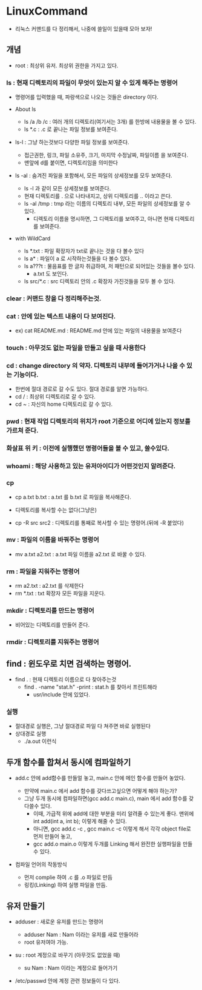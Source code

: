 # LinuxCommand

+ 리눅스 커맨드를 다 정리해서, 나중에 쓸일이 있을때 모아 보자!

## 개념 

+ root :  최상위 유저. 최상위 권한을 가지고 있다. 

### ls : __현재 디렉토리의 파일이 무엇이 있는지__ 알 수 있게 해주는 명령어 
+ 명령어를 입력했을 때, 파랑색으로 나오는 것들은 directory 이다. 

+ About ls
  - ls /a /b /c : 여러 개의 디렉토리(여기서는 3개) 를 한방에 내용물을 볼 수 있다.
  - ls *.c : .c 로 끝나는 파일 정보를 보여준다. 
  
+ ls-l : 그냥 하는것보다 다양한 파일 정보를 보여준다. 
  - 접근권한, 링크, 파일 소유주, 크기, 마지막 수정날짜, 파일이름 을 보여준다.
  - 맨앞에 d를 붙이면, 디렉토리임을 의미한다
  
+ ls -al : 숨겨진 파일을 포함해서, 모든 파일의 상세정보를 모두 보여준다. 
  - ls -l 과 같이 모든 상세정보를 보여준다. 
  - 현재 디렉토리를 . 으로 나타내지고, 상위 디렉토리를 .. 이라고 쓴다. 
  - ls -al /tmp  : tmp 라는 이름의 디렉토리 내부, 모든 파일의 상세정보를 알 수 있다. 
    - 디렉토리 이름을 명시하면, 그 디렉토리를 보여주고, 아니면 현재 디렉토리를 보여준다. 
  
  
+ with WildCard
  - ls *.txt : 파일 확장자가 txt로 끝나는 것을 다 볼수 있다
  - ls a* : 파일이 a 로 시작하는것들을 다 볼수 있다. 
  - ls a???t : 물음표를 한 글자 취급하여, 저 패턴으로 되어있는 것들을 볼수 있다.
    - a.txt 도 보인다. 
  - ls src/*.c : src 디렉토리 안의 .c 확장자 가진것들을 모두 볼 수 있다.

### clear : 커맨드 창을 다 정리해주는것.

### cat : 안에 있는 텍스트 내용이 다 보여진다. 

+ ex) cat README.md : README.md 안에 있는 파일의 내용물을 보여준다 

### touch : 아무것도 없는 파일을 만들고 싶을 때 사용한다 

### cd : change directory 의 약자. 디렉토리 내부에 들어가거나 나올 수 있는 기능이다.

+ 한번에 절대 경로로 갈 수도 있다. 절대 경로를 알면 가능하다. 
+ cd / : 최상위 디렉토리로 갈 수 있다. 
+ cd ~ : 자신의 home 디렉토리로 갈 수 있다.

### pwd : 현재 작업 디렉토리의 위치가 root 기준으로 어디에 있는지 정보를 가르쳐 준다. 

### 화살표 위 키 : 이전에 실행했던 명령어들을 볼 수 있고, 쓸수있다.

### whoami : 해당 사용하고 있는 유저아이디가 어떤것인지 알려준다. 

### cp 
+ cp a.txt b.txt : a.txt 를 b.txt 로 파일을 복사해준다. 
+ 디렉토리를 복사할 수는 없다(그냥은)

+ cp -R src src2  : 디렉토리를 통째로 복사할 수 있는 명령어.(뒤에 -R 붙었다)

### mv : 파일의 이름을 바꿔주는 명령어

+ mv a.txt a2.txt : a.txt 파일 이름을 a2.txt 로 바꿀 수 있다.

### rm : 파일을 지워주는 명령어

+ rm a2.txt : a2.txt 를 삭제한다 
+ rm *.txt : txt 확장자 모든 파일을 지운다. 

### mkdir : 디렉토리를 만드는 명령어
+ 비어있는 디렉토리를 만들어 준다. 

### rmdir : 디렉토리를 지워주는 명령어

## find : 윈도우로 치면 검색하는 명령어. 

+ find . : 현재 디렉토리 이름으로 다 찾아주는것
  - find . -name "stat.h" -print : stat.h 를 찾아서 프린트해라
    - usr/include 안에 있었다. 


### 실행
+ 절대경로 실행은, 그냥 절대경로 파일 다 쳐주면 바로 실행된다 
+ 상대경로 실행
  - ./a.out 이런식

## 두개 함수를 합쳐서 동시에 컴파일하기

+ add.c  안에 add함수를 만들얼 놓고, main.c 안에 메인 함수를 만들어 놓았다.
  - 만약에 main.c 에서 add 함수를 갖다쓰고싶으면 어떻게 해야 하는가?
  - 그냥 두개 동시에 컴파일하면(gcc add.c main.c), main 에서 add 함수를 갖다쓸수 있다.  
    - 이때, 가급적 위에 add에 대한 부분을 미리 알려줄 수 있는게 좋다. 맨위에 int add(int a, int b); 이렇게 해줄 수 있다.
    - 아니면, gcc add.c -c , gcc main.c -c 이렇게 해서 각각 object file로 먼저 만들어 놓고, 
    - gcc add.o main.o 이렇게 두개를 Linking 해서 완전한 실행파일을 만들 수 있다. 

+ 컴파일 언어의 작동방식
  - 먼저 complie 하여 .c 를 .o 파일로 만듬
  - 링킹(Linking) 하여 실행 파일을 만듬.


## 유저 만들기
+ adduser : 새로운 유저를 만드는 명령어
  - adduser Nam : Nam 이라는 유저를 새로 만들어라
  - root 유저여야 가능.
  
+ su : root 계정으로 바꾸기  (아무것도 없었을 때)
  - su Nam : Nam 이라는 계정으로 들어가기
  
+ /etc/passwd 안에 계정 관련 정보들이 다 있다. 


